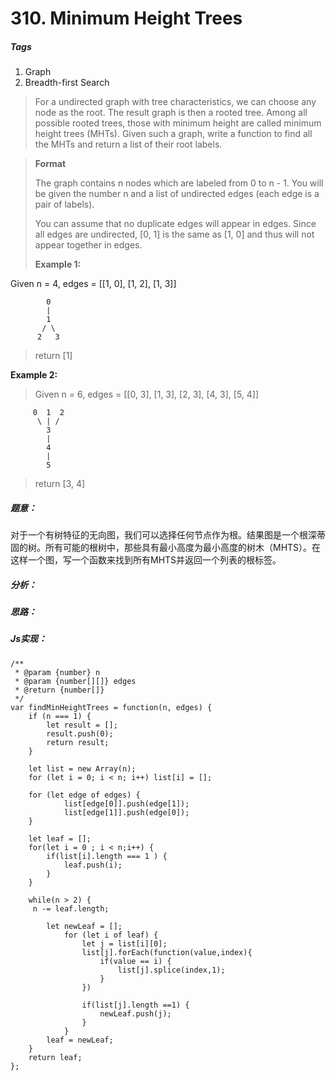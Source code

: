 # 310. Minimum Height Trees
##### Tags
1. Graph
2. Breadth-first Search

>For a undirected graph with tree characteristics, we can choose any node as the root. The result graph is then a rooted tree. Among all possible rooted trees, those with minimum height are called minimum height trees (MHTs). Given such a graph, write a function to find all the MHTs and return a list of their root labels.

><strong>Format</strong>
>
>The graph contains n nodes which are labeled from 0 to n - 1. You will be given the number n and a list of undirected edges (each edge is a pair of labels).
>
>You can assume that no duplicate edges will appear in edges. Since all edges are undirected, [0, 1] is the same as [1, 0] and thus will not appear together in edges.
>
><strong>Example 1:</strong>
>
Given n = 4, edges = [[1, 0], [1, 2], [1, 3]]
```
        0
        |
        1
       / \
      2   3
```      
>return [1]
>
<strong>Example 2:</strong>
>
>Given n = 6, edges = [[0, 3], [1, 3], [2, 3], [4, 3], [5, 4]]
```
     0  1  2
      \ | /
        3
        |
        4
        |
        5
```        
>return [3, 4]

##### 题意：
对于一个有树特征的无向图，我们可以选择任何节点作为根。结果图是一个根深蒂固的树。所有可能的根树中，那些具有最小高度为最小高度的树木（MHTS）。在这样一个图，写一个函数来找到所有MHTS并返回一个列表的根标签。

##### 分析：

##### 思路：

##### Js实现：

```
/**
 * @param {number} n
 * @param {number[][]} edges
 * @return {number[]}
 */
var findMinHeightTrees = function(n, edges) {
    if (n === 1) {
        let result = [];
        result.push(0);
        return result;
    }
    
    let list = new Array(n);
    for (let i = 0; i < n; i++) list[i] = [];
    
    for (let edge of edges) {
            list[edge[0]].push(edge[1]);
            list[edge[1]].push(edge[0]);
    }
    
    let leaf = [];
    for(let i = 0 ; i < n;i++) {
        if(list[i].length === 1 ) {
            leaf.push(i);
        }
    }

    while(n > 2) {
     n -= leaf.length;

        let newLeaf = [];
            for (let i of leaf) {
                let j = list[i][0];
                list[j].forEach(function(value,index){
                    if(value == i) {
                        list[j].splice(index,1);
                    }
                })
                
                if(list[j].length ==1) {
                    newLeaf.push(j);
                }
            }
        leaf = newLeaf;
    } 
    return leaf;
};
```









